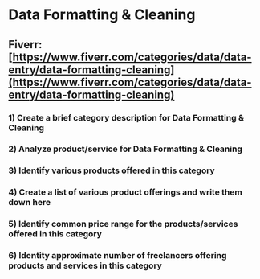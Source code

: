# Data Formatting & Cleaning
## Fiverr: [https://www.fiverr.com/categories/data/data-entry/data-formatting-cleaning](https://www.fiverr.com/categories/data/data-entry/data-formatting-cleaning)
### 1) Create a brief category description for Data Formatting & Cleaning
### 2) Analyze product/service for Data Formatting & Cleaning
### 3) Identify various products offered in this category
### 4) Create a list of various product offerings and write them down here
### 5) Identify common price range for the products/services offered in this category
### 6) Identity approximate number of freelancers offering products and services in this category
